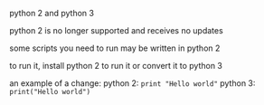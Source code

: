 
python 2 and python 3

python 2 is no longer supported and receives no updates

some scripts you need to run may be written in python 2

to run it, install python 2 to run it or convert it to python 3

an example of a change:
python 2:
`print "Hello world"`
python 3:
`print("Hello world")`

